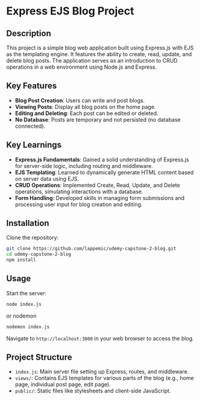 # Express EJS Blog Project

## Description

This project is a simple blog web application built using Express.js with EJS as the templating engine. It features the ability to create, read, update, and delete blog posts. The application serves as an introduction to CRUD operations in a web environment using Node.js and Express.

## Key Features
- **Blog Post Creation**: Users can write and post blogs.
- **Viewing Posts**: Display all blog posts on the home page.
- **Editing and Deleting**: Each post can be edited or deleted.
- **No Database**: Posts are temporary and not persisted (no database connected).

## Key Learnings

- **Express.js Fundamentals**: Gained a solid understanding of Express.js for server-side logic, including routing and middleware.
- **EJS Templating**: Learned to dynamically generate HTML content based on server data using EJS.
- **CRUD Operations**: Implemented Create, Read, Update, and Delete operations, simulating interactions with a database.
- **Form Handling**: Developed skills in managing form submissions and processing user input for blog creation and editing.

## Installation

Clone the repository:

```bash
git clone https://github.com/lappemic/udemy-capstone-2-blog.git
cd udemy-capstone-2-blog
npm install
```

## Usage

Start the server:

```bash
node index.js
```
or  nodemon
```bash 
nodemon index.js
```

Navigate to `http://localhost:3000` in your web browser to access the blog.

## Project Structure

- `index.js`: Main server file setting up Express, routes, and middleware.
- `views/`: Contains EJS templates for various parts of the blog (e.g., home page, individual post page, edit page).
- `public/`: Static files like stylesheets and client-side JavaScript.
